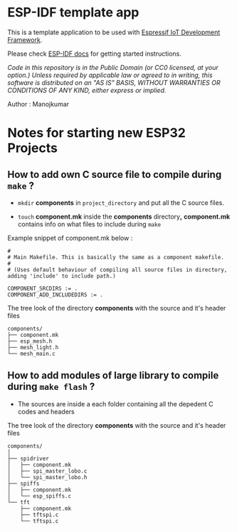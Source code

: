 ESP-IDF template app
====================

This is a template application to be used with [Espressif IoT Development Framework](https://github.com/espressif/esp-idf).

Please check [ESP-IDF docs](https://docs.espressif.com/projects/esp-idf/en/latest/get-started/index.html) for getting started instructions.

*Code in this repository is in the Public Domain (or CC0 licensed, at your option.)
Unless required by applicable law or agreed to in writing, this
software is distributed on an "AS IS" BASIS, WITHOUT WARRANTIES OR
CONDITIONS OF ANY KIND, either express or implied.*

Author : Manojkumar 

# Notes for starting new ESP32 Projects

 ## How to add own C source file to compile during ```make``` ?

 - ```mkdir``` **components** in ```project_directory```  and put all the C source files.
 
 -  ```touch``` **component.mk** inside the  **components** directory<b>,</b>  **component.mk** contains info on what files to include during ```make```

 Example snippet of component.mk below :

 ```
#
# Main Makefile. This is basically the same as a component makefile.
#
# (Uses default behaviour of compiling all source files in directory, adding 'include' to include path.)

COMPONENT_SRCDIRS := . 
COMPONENT_ADD_INCLUDEDIRS := .
 ```
 
The tree look of the directory **components** with the source  and it's header files
```
components/
├── component.mk
├── esp_mesh.h
├── mesh_light.h
└── mesh_main.c
```


## How to add modules of large library to compile during ```make flash``` ?
- The sources are inside a each folder containing all the depedent C codes and headers

The tree look of the directory **components** with the source  and it's header files

```
components/
│
├── spidriver
│   ├── component.mk
│   ├── spi_master_lobo.c
│   └── spi_master_lobo.h
├── spiffs
│   ├── component.mk
│   └── esp_spiffs.c
└── tft
    ├── component.mk
    ├── tftspi.c
    └── tftspi.c
```